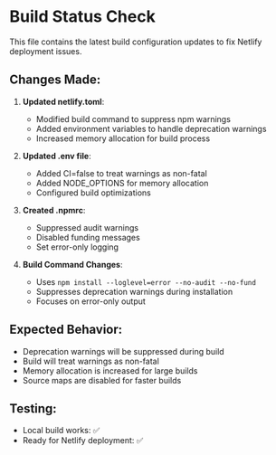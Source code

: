 # Build Status Check

This file contains the latest build configuration updates to fix Netlify deployment issues.

## Changes Made:

1. **Updated netlify.toml**:
   - Modified build command to suppress npm warnings
   - Added environment variables to handle deprecation warnings
   - Increased memory allocation for build process

2. **Updated .env file**:
   - Added CI=false to treat warnings as non-fatal
   - Added NODE_OPTIONS for memory allocation
   - Configured build optimizations

3. **Created .npmrc**:
   - Suppressed audit warnings
   - Disabled funding messages
   - Set error-only logging

4. **Build Command Changes**:
   - Uses `npm install --loglevel=error --no-audit --no-fund`
   - Suppresses deprecation warnings during installation
   - Focuses on error-only output

## Expected Behavior:
- Deprecation warnings will be suppressed during build
- Build will treat warnings as non-fatal
- Memory allocation is increased for large builds
- Source maps are disabled for faster builds

## Testing:
- Local build works: ✅
- Ready for Netlify deployment: ✅
